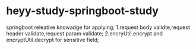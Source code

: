 # heyy-study-springboot-study
springboot releative knowadge for applying;
1.request body validte,request header validate,request param validate;
2.encryUtil.encrypt and encryptUtil.decrypt for sensitive field;
